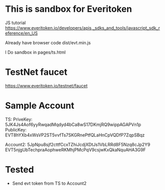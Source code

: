 # This is sandbox for Everitoken

JS tutorial
https://www.everitoken.io/developers/apis,_sdks_and_tools/javascript_sdk_reference/en_US

Already have browser code
dist/evt.min.js

I Do sandbox in pages/ts.html


# TestNet faucet
https://www.everitoken.io/testnet/faucet


# Sample Account
TS:
PriveKey: 5JK4Js4Aof6yyRwqadMqdyd4bCa8wS17DKmjRQ9wippAGAPVn1p
PublicKey: EVT8hYXb4xWsVP2ST5vvfTs7SKGRnePtfQLaHnCpVQDfP7ZqpSBqz

Account2:
5JpNpu8sjf2cttfCcxTZhiJcdjXDtJs1VbLRRd8F5Nzq8cJp2Y9
EVT5njgUbTechpraAophweRKMhjPMcPqV9csjwKxQkaNquAHA3G9F


# Tested
- Send evt token from TS to Account2

